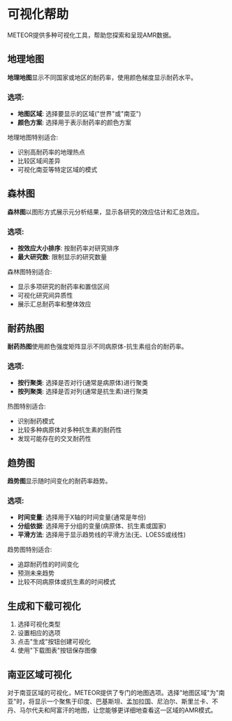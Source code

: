 # 可视化帮助

METEOR提供多种可视化工具，帮助您探索和呈现AMR数据。

## 地理地图

**地理地图**显示不同国家或地区的耐药率，使用颜色梯度显示耐药水平。

### 选项:

- **地图区域**: 选择要显示的区域("世界"或"南亚")
- **颜色方案**: 选择用于表示耐药率的颜色方案

地理地图特别适合:
- 识别高耐药率的地理热点
- 比较区域间差异
- 可视化南亚等特定区域的模式

## 森林图

**森林图**以图形方式展示元分析结果，显示各研究的效应估计和汇总效应。

### 选项:

- **按效应大小排序**: 按耐药率对研究排序
- **最大研究数**: 限制显示的研究数量

森林图特别适合:
- 显示多项研究的耐药率和置信区间
- 可视化研究间异质性
- 展示汇总耐药率和整体效应

## 耐药热图

**耐药热图**使用颜色强度矩阵显示不同病原体-抗生素组合的耐药率。

### 选项:

- **按行聚类**: 选择是否对行(通常是病原体)进行聚类
- **按列聚类**: 选择是否对列(通常是抗生素)进行聚类

热图特别适合:
- 识别耐药模式
- 比较多种病原体对多种抗生素的耐药性
- 发现可能存在的交叉耐药性

## 趋势图

**趋势图**显示随时间变化的耐药率趋势。

### 选项:

- **时间变量**: 选择用于X轴的时间变量(通常是年份)
- **分组依据**: 选择用于分组的变量(病原体、抗生素或国家)
- **平滑方法**: 选择用于显示趋势线的平滑方法(无、LOESS或线性)

趋势图特别适合:
- 追踪耐药性的时间变化
- 预测未来趋势
- 比较不同病原体或抗生素的时间模式

## 生成和下载可视化

1. 选择可视化类型
2. 设置相应的选项
3. 点击"生成"按钮创建可视化
4. 使用"下载图表"按钮保存图像

## 南亚区域可视化

对于南亚区域的可视化，METEOR提供了专门的地图选项。选择"地图区域"为"南亚"时，将显示一个聚焦于印度、巴基斯坦、孟加拉国、尼泊尔、斯里兰卡、不丹、马尔代夫和阿富汗的地图，让您能够更详细地查看这一区域的AMR模式。 